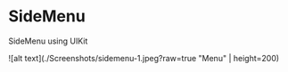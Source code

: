 # SideMenu
SideMenu using UIKit

![alt text](./Screenshots/sidemenu-1.jpeg?raw=true "Menu" | height=200)
